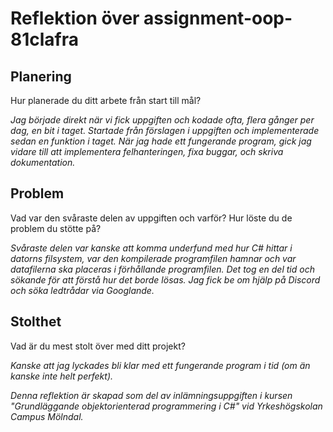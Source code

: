 # Reflektion över assignment-oop-81clafra

## Planering

Hur planerade du ditt arbete från start till mål?

_Jag började direkt när vi fick uppgiften och kodade ofta, flera gånger per dag, en bit i taget.
Startade från förslagen i uppgiften och implementerade sedan en funktion i taget. När jag hade ett fungerande program, gick jag vidare till att implementera felhanteringen, fixa buggar, och skriva dokumentation._

## Problem

Vad var den svåraste delen av uppgiften och varför? Hur löste du de problem du stötte på?

_Svåraste delen var kanske att komma underfund med hur C# hittar i datorns filsystem, var den kompilerade programfilen hamnar och var datafilerna ska placeras i förhållande programfilen.
Det tog en del tid och sökande för att förstå hur det borde lösas. Jag fick be om hjälp på Discord och söka ledtrådar via Googlande._

## Stolthet

Vad är du mest stolt över med ditt projekt?

_Kanske att jag lyckades bli klar med ett fungerande program i tid (om än kanske inte helt perfekt)._


_Denna reflektion är skapad som del av inlämningsuppgiften i kursen "Grundläggande objektorienterad programmering i C#" vid Yrkeshögskolan Campus Mölndal._
